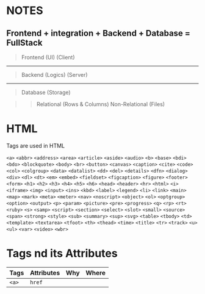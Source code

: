 # NOTES

## Frontend + integration + Backend + Database = FullStack

> Frontend (UI) (Client)
---
> Backend (Logics) (Server)
---
> Database (Storage)

>> Relational (Rows & Columns)
>> Non-Relational (Files)

# HTML

Tags are used in HTML

`<a>`
`<abbr>`
`<address>`
`<area>`
`<article>`
`<aside>`
`<audio>`
`<b>`
`<base>`
`<bdi>`
`<bdo>`
`<blockquote>`
`<body>`
`<br>`
`<button>`
`<canvas>`
`<caption>`
`<cite>`
`<code>`
`<col>`
`<colgroup>`
`<data>`
`<datalist>`
`<dd>`
`<del>`
`<details>`
`<dfn>`
`<dialog>`
`<div>`
`<dl>`
`<dt>`
`<em>`
`<embed>`
`<fieldset>`
`<figcaption>`
`<figure>`
`<footer>`
`<form>`
`<h1>`
`<h2>`
`<h3>`
`<h4>`
`<h5>`
`<h6>`
`<head>`
`<header>`
`<hr>`
`<html>`
`<i>`
`<iframe>`
`<img>`
`<input>`
`<ins>`
`<kbd>`
`<label>`
`<legend>`
`<li>`
`<link>`
`<main>`
`<map>`
`<mark>`
`<meta>`
`<meter>`
`<nav>`
`<noscript>`
`<object>`
`<ol>`
`<optgroup>`
`<option>`
`<output>`
`<p>`
`<param>`
`<picture>`
`<pre>`
`<progress>`
`<q>`
`<rp>`
`<rt>`
`<ruby>`
`<s>`
`<samp>`
`<script>`
`<section>`
`<select>`
`<slot>`
`<small>`
`<source>`
`<span>`
`<strong>`
`<style>`
`<sub>`
`<summary>`
`<sup>`
`<svg>`
`<table>`
`<tbody>`
`<td>`
`<template>`
`<textarea>`
`<tfoot>`
`<th>`
`<thead>`
`<time>`
`<title>`
`<tr>`
`<track>`
`<u>`
`<ul>`
`<var>`
`<video>`
`<wbr>`


# Tags nd its Attributes

Tags | Attributes | Why | Where
--- | --- | --- | ---
`<a>` | `href` | | 
